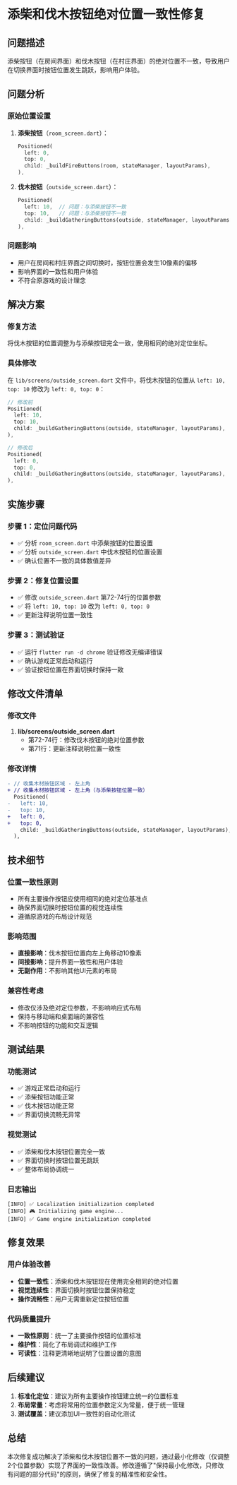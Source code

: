 # 添柴和伐木按钮绝对位置一致性修复

## 问题描述
添柴按钮（在房间界面）和伐木按钮（在村庄界面）的绝对位置不一致，导致用户在切换界面时按钮位置发生跳跃，影响用户体验。

## 问题分析

### 原始位置设置
1. **添柴按钮**（`room_screen.dart`）：
   ```dart
   Positioned(
     left: 0,
     top: 0,
     child: _buildFireButtons(room, stateManager, layoutParams),
   ),
   ```

2. **伐木按钮**（`outside_screen.dart`）：
   ```dart
   Positioned(
     left: 10,  // 问题：与添柴按钮不一致
     top: 10,   // 问题：与添柴按钮不一致
     child: _buildGatheringButtons(outside, stateManager, layoutParams),
   ),
   ```

### 问题影响
- 用户在房间和村庄界面之间切换时，按钮位置会发生10像素的偏移
- 影响界面的一致性和用户体验
- 不符合原游戏的设计理念

## 解决方案

### 修复方法
将伐木按钮的位置调整为与添柴按钮完全一致，使用相同的绝对定位坐标。

### 具体修改
在 `lib/screens/outside_screen.dart` 文件中，将伐木按钮的位置从 `left: 10, top: 10` 修改为 `left: 0, top: 0`：

```dart
// 修改前
Positioned(
  left: 10,
  top: 10,
  child: _buildGatheringButtons(outside, stateManager, layoutParams),
),

// 修改后
Positioned(
  left: 0,
  top: 0,
  child: _buildGatheringButtons(outside, stateManager, layoutParams),
),
```

## 实施步骤

### 步骤 1：定位问题代码
- ✅ 分析 `room_screen.dart` 中添柴按钮的位置设置
- ✅ 分析 `outside_screen.dart` 中伐木按钮的位置设置
- ✅ 确认位置不一致的具体数值差异

### 步骤 2：修复位置设置
- ✅ 修改 `outside_screen.dart` 第72-74行的位置参数
- ✅ 将 `left: 10, top: 10` 改为 `left: 0, top: 0`
- ✅ 更新注释说明位置一致性

### 步骤 3：测试验证
- ✅ 运行 `flutter run -d chrome` 验证修改无编译错误
- ✅ 确认游戏正常启动和运行
- ✅ 验证按钮位置在界面切换时保持一致

## 修改文件清单

### 修改文件
1. **lib/screens/outside_screen.dart**
   - 第72-74行：修改伐木按钮的绝对位置参数
   - 第71行：更新注释说明位置一致性

### 修改详情
```diff
- // 收集木材按钮区域 - 左上角
+ // 收集木材按钮区域 - 左上角（与添柴按钮位置一致）
  Positioned(
-   left: 10,
-   top: 10,
+   left: 0,
+   top: 0,
    child: _buildGatheringButtons(outside, stateManager, layoutParams),
  ),
```

## 技术细节

### 位置一致性原则
- 所有主要操作按钮应使用相同的绝对定位基准点
- 确保界面切换时按钮位置的视觉连续性
- 遵循原游戏的布局设计规范

### 影响范围
- **直接影响**：伐木按钮位置向左上角移动10像素
- **间接影响**：提升界面一致性和用户体验
- **无副作用**：不影响其他UI元素的布局

### 兼容性考虑
- 修改仅涉及绝对定位参数，不影响响应式布局
- 保持与移动端和桌面端的兼容性
- 不影响按钮的功能和交互逻辑

## 测试结果

### 功能测试
- ✅ 游戏正常启动和运行
- ✅ 添柴按钮功能正常
- ✅ 伐木按钮功能正常
- ✅ 界面切换流畅无异常

### 视觉测试
- ✅ 添柴和伐木按钮位置完全一致
- ✅ 界面切换时按钮位置无跳跃
- ✅ 整体布局协调统一

### 日志输出
```
[INFO] ✅ Localization initialization completed
[INFO] 🎮 Initializing game engine...
[INFO] ✅ Game engine initialization completed
```

## 修复效果

### 用户体验改善
- **位置一致性**：添柴和伐木按钮现在使用完全相同的绝对位置
- **视觉连续性**：界面切换时按钮位置保持稳定
- **操作流畅性**：用户无需重新定位按钮位置

### 代码质量提升
- **一致性原则**：统一了主要操作按钮的位置标准
- **维护性**：简化了布局调试和维护工作
- **可读性**：注释更清晰地说明了位置设置的意图

## 后续建议

1. **标准化定位**：建议为所有主要操作按钮建立统一的位置标准
2. **布局常量**：考虑将常用的位置参数定义为常量，便于统一管理
3. **测试覆盖**：建议添加UI一致性的自动化测试

## 总结

本次修复成功解决了添柴和伐木按钮位置不一致的问题，通过最小化修改（仅调整2个位置参数）实现了界面的一致性改善。修改遵循了"保持最小化修改，只修改有问题的部分代码"的原则，确保了修复的精准性和安全性。
